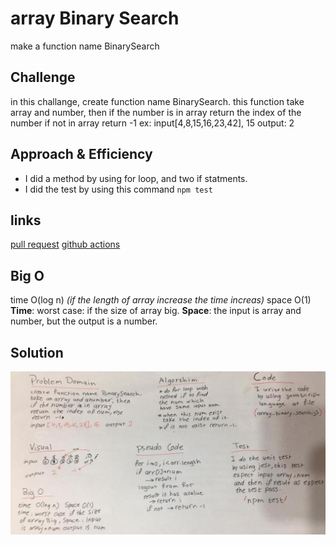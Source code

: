 # array Binary Search
make a function name BinarySearch 

## Challenge
in this challange, create function name BinarySearch. this function take array and number, then if the number is in array return the index of the number if not in array return -1 ex: input[4,8,15,16,23,42], 15 output: 2

## Approach & Efficiency
- I did a method by using for loop, and two if statments.
- I did the test by using this command `npm test`

## links
[pull request]()
[github actions]()

## Big O
time O(log n) *(if the length of array increase the time increas)* space O(1) **Time**: worst case: if the size of array big. **Space**: the input is array and number, but the output is a number. 

## Solution
![shift whiteboard](../../assets/binary.jpg)